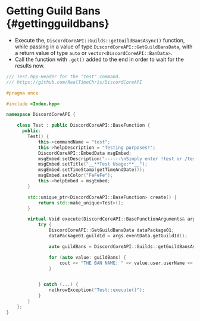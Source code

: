 Getting Guild Bans {#gettingguildbans}
============
- Execute the, `DiscordCoreAPI::Guilds::getGuildBansAsync()` function, while passing in a value of type `DiscordCoreAPI::GetGuildBansData`, with a return value of type `auto` or `vector<DiscordCoreAPI::BanData>`.
- Call the function with `.get()` added to the end in order to wait for the results now.

```cpp
/// Test.hpp-Header for the "test" command.
/// https://github.com/RealTimeChris/DiscordCoreAPI

#pragma once

#include <Index.hpp>

namespace DiscordCoreAPI {

	class Test : public DiscordCoreAPI::BaseFunction {
	  public:
		Test() {
			this->commandName = "test";
			this->helpDescription = "Testing purposes!";
			DiscordCoreAPI::EmbedData msgEmbed;
			msgEmbed.setDescription("------\nSimply enter !test or /test!\n------");
			msgEmbed.setTitle("__**Test Usage:**__");
			msgEmbed.setTimeStamp(getTimeAndDate());
			msgEmbed.setColor("FeFeFe");
			this->helpEmbed = msgEmbed;
		}

		std::unique_ptr<DiscordCoreAPI::BaseFunction> create() {
			return std::make_unique<Test>();
		}

		virtual Void execute(DiscordCoreAPI::BaseFunctionArguments& args) {
			try {
				DiscordCoreAPI::GetGuildBansData dataPackage01;
				dataPackage01.guildId = args.eventData.getGuildId();

				auto guildBans = DiscordCoreAPI::Guilds::getGuildBansAsync(dataPackage01).get();

				for (auto value: guildBans) {
					cout << "THE BAN NAME: " << value.user.userName << endl;
				}


			} catch (...) {
				rethrowException("Test::execute()");
			}
		}
	};
}
```
